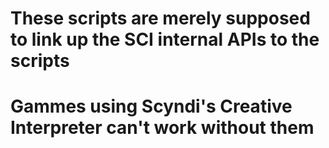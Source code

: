 # These scripts are merely supposed to link up the SCI internal APIs to the scripts
# Gammes using Scyndi's Creative Interpreter can't work without them
